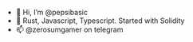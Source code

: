 - 👋 Hi, I’m @pepsibasic
- 🌱 Rust, Javascript, Typescript. Started with Solidity
- 📫 @zerosumgamer on telegram

<!---
pepsibasic/pepsibasic is a ✨ special ✨ repository because its `README.md` (this file) appears on your GitHub profile.
You can click the Preview link to take a look at your changes.
--->
